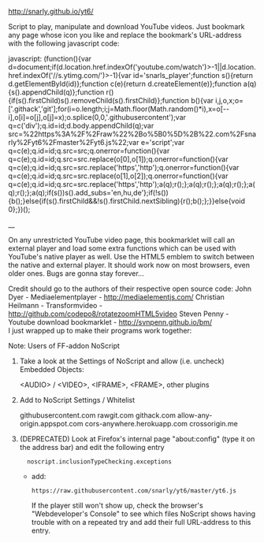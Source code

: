 http://snarly.github.io/yt6/

Script to play, manipulate and download YouTube videos. Just bookmark any page whose icon you like and replace the bookmark's URL-address with the following javascript code:

javascript: (function(){var d=document;if(d.location.href.indexOf('youtube.com/watch')>-1||d.location.href.indexOf('//s.ytimg.com/')>-1){var id='snarls_player';function s(){return d.getElementById(id)};function c(e){return d.createElement(e)};function a(q){s().appendChild(q)};function r(){if(s().firstChild)s().removeChild(s().firstChild)};function b(){var i,j,o,x;o=['.githack','git'];for(i=o.length;i;j=Math.floor(Math.random()*i),x=o[--i],o[i]=o[j],o[j]=x);o.splice(0,0,'.githubusercontent');var q=c('div');q.id=id;d.body.appendChild(q);var src=%22https%3A%2F%2Fraw%22%2Bo%5B0%5D%2B%22.com%2Fsnarly%2Fyt6%2Fmaster%2Fyt6.js%22;var e='script';var q=c(e);q.id=id;q.src=src;q.onerror=function(){var q=c(e);q.id=id;q.src=src.replace(o[0],o[1]);q.onerror=function(){var q=c(e);q.id=id;q.src=src.replace('https','http');q.onerror=function(){var q=c(e);q.id=id;q.src=src.replace(o[1],o[2]);q.onerror=function(){var q=c(e);q.id=id;q.src=src.replace('https','http');a(q);r();};a(q);r();};a(q);r();};a(q);r();};a(q);if(s())s().add_subs='en,hu,de'};if(!s()){b();}else{if(s().firstChild&&!s().firstChild.nextSibling){r();b();};}}else{void 0};})();


__

On any unrestricted YouTube video page, this bookmarklet will call an external player and load some extra functions which can be used with YouTube's native player as well. Use the HTML5 emblem to switch between the native and external player. It should work now on most browsers, even older ones. Bugs are gonna stay forever...


Credit should go to the authors of their respective open source code:
   John Dyer - Mediaelementplayer - http://mediaelementjs.com/
   Christian Heilmann - Transformvideo - http://github.com/codepo8/rotatezoomHTML5video
   Steven Penny - Youtube download bookmarklet - http://svnpenn.github.io/bm/   
I just wrapped up to make their programs work together:



Note: Users of FF-addon NoScript

1. Take a look at the Settings of NoScript and allow (i.e. uncheck) Embedded Objects:

      \<AUDIO\> / \<VIDEO\>,
      \<IFRAME\>,
      \<FRAME\>,
      other plugins

2. Add to NoScript Settings / Whitelist

      githubusercontent.com
      rawgit.com
      githack.com
      allow-any-origin.appspot.com
      cors-anywhere.herokuapp.com
      crossorigin.me


3. (DEPRECATED) Look at Firefox's internal page "about:config" (type it on the address bar) and edit the following entry
      
         noscript.inclusionTypeChecking.exceptions
   - add:
   
         https://raw.githubusercontent.com/snarly/yt6/master/yt6.js

      If the player still won't show up, check the browser's "Webdeveloper's Console" to see which files
      NoScript shows having trouble with on a repeated try and add their full URL-address to this entry.


